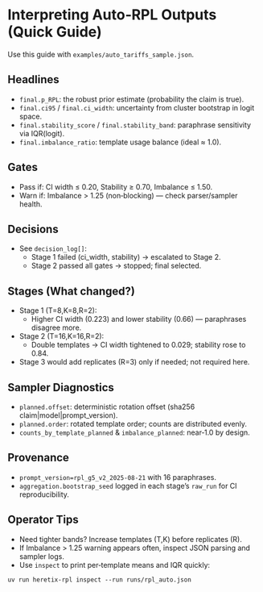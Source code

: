 # Interpreting Auto‑RPL Outputs (Quick Guide)

Use this guide with `examples/auto_tariffs_sample.json`.

## Headlines
- `final.p_RPL`: the robust prior estimate (probability the claim is true).
- `final.ci95` / `final.ci_width`: uncertainty from cluster bootstrap in logit space.
- `final.stability_score` / `final.stability_band`: paraphrase sensitivity via IQR(logit).
- `final.imbalance_ratio`: template usage balance (ideal ≈ 1.0).

## Gates
- Pass if: CI width ≤ 0.20, Stability ≥ 0.70, Imbalance ≤ 1.50.
- Warn if: Imbalance > 1.25 (non‑blocking) — check parser/sampler health.

## Decisions
- See `decision_log[]`:
  - Stage 1 failed (ci_width, stability) → escalated to Stage 2.
  - Stage 2 passed all gates → stopped; final selected.

## Stages (What changed?)
- Stage 1 (T=8,K=8,R=2):
  - Higher CI width (0.223) and lower stability (0.66) — paraphrases disagree more.
- Stage 2 (T=16,K=16,R=2):
  - Double templates → CI width tightened to 0.029; stability rose to 0.84.
- Stage 3 would add replicates (R=3) only if needed; not required here.

## Sampler Diagnostics
- `planned.offset`: deterministic rotation offset (sha256 claim|model|prompt_version).
- `planned.order`: rotated template order; counts are distributed evenly.
- `counts_by_template_planned` & `imbalance_planned`: near‑1.0 by design.

## Provenance
- `prompt_version=rpl_g5_v2_2025-08-21` with 16 paraphrases.
- `aggregation.bootstrap_seed` logged in each stage’s `raw_run` for CI reproducibility.

## Operator Tips
- Need tighter bands? Increase templates (T,K) before replicates (R).
- If Imbalance > 1.25 warning appears often, inspect JSON parsing and sampler logs.
- Use `inspect` to print per‑template means and IQR quickly:
```
uv run heretix-rpl inspect --run runs/rpl_auto.json
```

